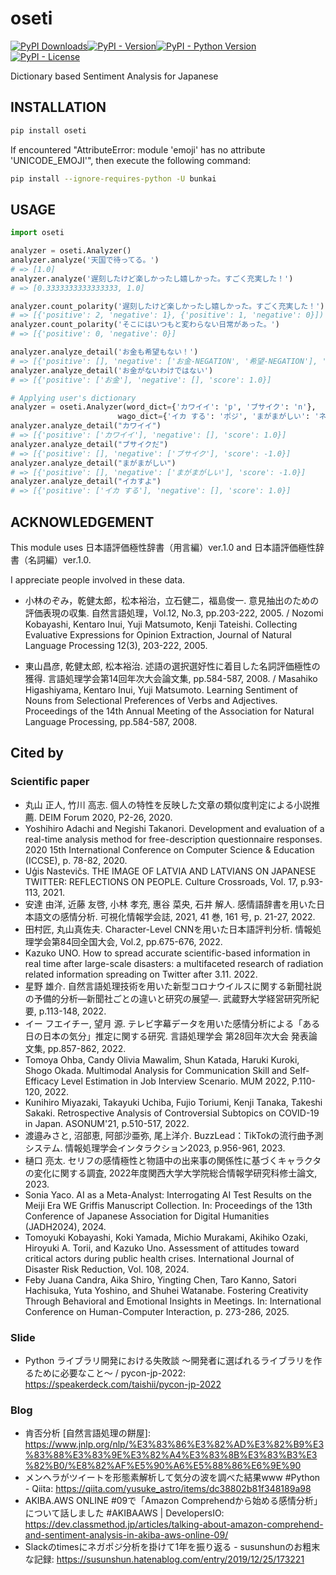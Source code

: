 # oseti

[![PyPI Downloads](https://static.pepy.tech/badge/oseti)](https://pepy.tech/projects/oseti)[![PyPI - Version](https://img.shields.io/pypi/v/oseti)![PyPI - Python Version](https://img.shields.io/pypi/pyversions/oseti)![PyPI - License](https://img.shields.io/pypi/l/oseti)](http://pypi.python.org/pypi/oseti/)

Dictionary based Sentiment Analysis for Japanese

## INSTALLATION

```sh
pip install oseti
```

If encountered "AttributeError: module 'emoji' has no attribute 'UNICODE_EMOJI'", then execute the following command:

```sh
pip install --ignore-requires-python -U bunkai
```

## USAGE

```python
import oseti

analyzer = oseti.Analyzer()
analyzer.analyze('天国で待ってる。')
# => [1.0]
analyzer.analyze('遅刻したけど楽しかったし嬉しかった。すごく充実した！')
# => [0.3333333333333333, 1.0]

analyzer.count_polarity('遅刻したけど楽しかったし嬉しかった。すごく充実した！')
# => [{'positive': 2, 'negative': 1}, {'positive': 1, 'negative': 0}])
analyzer.count_polarity('そこにはいつもと変わらない日常があった。')
# => [{'positive': 0, 'negative': 0}]

analyzer.analyze_detail('お金も希望もない！')
# => [{'positive': [], 'negative': ['お金-NEGATION', '希望-NEGATION'], 'score': -1.0}])
analyzer.analyze_detail('お金がないわけではない')
# => [{'positive': ['お金'], 'negative': [], 'score': 1.0}]

# Applying user's dictionary
analyzer = oseti.Analyzer(word_dict={'カワイイ': 'p', 'ブサイク': 'n'},
                        wago_dict={'イカ する': 'ポジ', 'まがまがしい': 'ネガ'})
analyzer.analyze_detail("カワイイ")
# => [{'positive': ['カワイイ'], 'negative': [], 'score': 1.0}]
analyzer.analyze_detail("ブサイクだ")
# => [{'positive': [], 'negative': ['ブサイク'], 'score': -1.0}]
analyzer.analyze_detail("まがまがしい")
# => [{'positive': [], 'negative': ['まがまがしい'], 'score': -1.0}]
analyzer.analyze_detail("イカすよ")
# => [{'positive': ['イカ する'], 'negative': [], 'score': 1.0}]
```

## ACKNOWLEDGEMENT

This module uses 日本語評価極性辞書（用言編）ver.1.0 and 日本語評価極性辞書（名詞編）ver.1.0.

I appreciate people involved in these data.

- 小林のぞみ，乾健太郎，松本裕治，立石健二，福島俊一. 意見抽出のための評価表現の収集. 自然言語処理，Vol.12, No.3, pp.203-222, 2005. / Nozomi Kobayashi, Kentaro Inui, Yuji Matsumoto, Kenji Tateishi. Collecting Evaluative Expressions for Opinion Extraction, Journal of Natural Language Processing 12(3), 203-222, 2005.

- 東山昌彦, 乾健太郎, 松本裕治. 述語の選択選好性に着目した名詞評価極性の獲得. 言語処理学会第14回年次大会論文集, pp.584-587, 2008. / Masahiko Higashiyama, Kentaro Inui, Yuji Matsumoto. Learning Sentiment of Nouns from Selectional Preferences of Verbs and Adjectives. Proceedings of the 14th Annual Meeting of the Association for Natural Language Processing, pp.584-587, 2008.

## Cited by

### Scientific paper

- 丸山 正人, 竹川 高志. 個人の特性を反映した文章の類似度判定による小説推薦. DEIM Forum 2020, P2-26, 2020.
- Yoshihiro Adachi and Negishi Takanori. Development and evaluation of a real-time analysis method for free-description questionnaire responses. 2020 15th International Conference on Computer Science & Education (ICCSE), p. 78-82, 2020.
- Uģis Nastevičs. THE IMAGE OF LATVIA AND LATVIANS ON JAPANESE TWITTER: REFLECTIONS ON PEOPLE. Culture Crossroads, Vol. 17, p.93-113, 2021.
- 安達 由洋, 近藤 友啓, 小林 孝充, 惠谷 菜央, 石井 解人. 感情語辞書を用いた日本語文の感情分析. 可視化情報学会誌, 2021, 41 巻, 161 号, p. 21-27, 2022.
- 田村匠, 丸山真佐夫. Character-Level CNNを用いた日本語評判分析. 情報処理学会第84回全国大会, Vol.2, pp.675-676, 2022.
- Kazuko UNO. How to spread accurate scientific-based information in real time after large-scale disasters: a multifaceted research of radiation related information spreading on Twitter after 3.11. 2022.
- 星野 雄介. ⾃然⾔語処理技術を⽤いた新型コロナウイルスに関する新聞社説の予備的分析―新聞社ごとの違いと研究の展望―. 武蔵野大学経営研究所紀要, p.113-148, 2022.
- イー フエイチー, 望月 源. テレビ字幕データを用いた感情分析による「ある日の日本の気分」推定に関する研究. 言語処理学会 第28回年次大会 発表論文集, pp.857-862, 2022.
- Tomoya Ohba, Candy Olivia Mawalim, Shun Katada, Haruki Kuroki, Shogo Okada. Multimodal Analysis for Communication Skill and Self-Efficacy Level Estimation in Job Interview Scenario. MUM 2022, P.110-120, 2022.
- Kunihiro Miyazaki, Takayuki Uchiba, Fujio Toriumi, Kenji Tanaka, Takeshi Sakaki. Retrospective Analysis of Controversial Subtopics on COVID-19 in Japan. ASONUM'21, p.510-517, 2022.
- 渡邉みさと, 沼部恵, 阿部沙亜弥, 尾上洋介. BuzzLead：TikTokの流行曲予測システム. 情報処理学会インタラクション2023, p.956-961, 2023.
- 樋口 亮太. セリフの感情極性と物語中の出来事の関係性に基づくキャラクタの変化に関する調査, 2022年度関西大学大学院総合情報学研究科修士論文, 2023.
- Sonia Yaco. AI as a Meta-Analyst: Interrogating AI Test Results on the Meiji Era WE Griffis Manuscript Collection. In: Proceedings of the 13th Conference of Japanese Association for Digital Humanities (JADH2024), 2024.
- Tomoyuki Kobayashi, Koki Yamada, Michio Murakami, Akihiko Ozaki, Hiroyuki A. Torii, and Kazuko Uno. Assessment of attitudes toward critical actors during public health crises. International Journal of Disaster Risk Reduction, Vol. 108, 2024.
- Feby Juana Candra, Aika Shiro, Yingting Chen, Taro Kanno, Satori Hachisuka, Yuta Yoshino, and Shuhei Watanabe. Fostering Creativity Through Behavioral and Emotional Insights in Meetings. In: International Conference on Human-Computer Interaction, p. 273-286, 2025.

### Slide

- Python ライブラリ開発における失敗談 〜開発者に選ばれるライブラリを作るために必要なこと〜 / pycon-jp-2022: https://speakerdeck.com/taishii/pycon-jp-2022

### Blog

- 肯否分析 [自然言語処理の餅屋]: https://www.jnlp.org/nlp/%E3%83%86%E3%82%AD%E3%82%B9%E3%83%88%E3%83%9E%E3%82%A4%E3%83%8B%E3%83%B3%E3%82%B0/%E8%82%AF%E5%90%A6%E5%88%86%E6%9E%90
- メンヘラがツイートを形態素解析して気分の波を調べた結果www #Python - Qiita: https://qiita.com/yusuke_astro/items/dc38802b81f348189a98
- AKIBA.AWS ONLINE #09で「Amazon Comprehendから始める感情分析」について話しました #AKIBAAWS | DevelopersIO: https://dev.classmethod.jp/articles/talking-about-amazon-comprehend-and-sentiment-analysis-in-akiba-aws-online-09/
- Slackのtimesにネガポジ分析を掛けて1年を振り返る - susunshunのお粗末な記録: https://susunshun.hatenablog.com/entry/2019/12/25/173221
